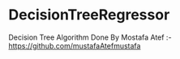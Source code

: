 # DecisionTreeRegressor
Decision Tree Algorithm
Done By Mostafa Atef :- https://github.com/mustafaAtefmustafa
